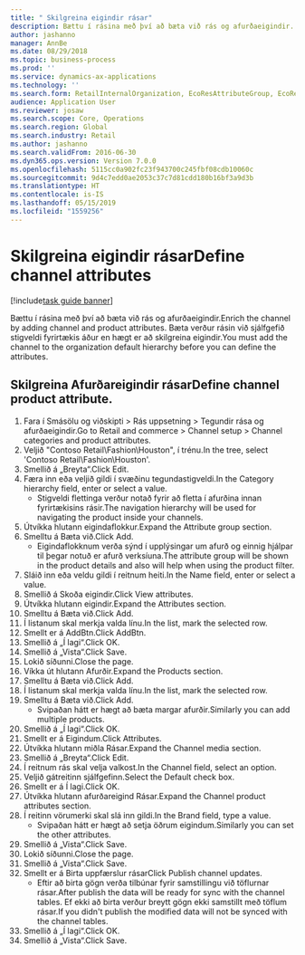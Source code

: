 ```yaml
---
title: " Skilgreina eigindir rásar"
description: Bættu í rásina með því að bæta við rás og afurðaeigindir.
author: jashanno
manager: AnnBe
ms.date: 08/29/2018
ms.topic: business-process
ms.prod: ''
ms.service: dynamics-ax-applications
ms.technology: ''
ms.search.form: RetailInternalOrganization, EcoResAttributeGroup, EcoResAttributeGroupAttribute, RetailAddChannelItems, RetailCatalogProductAttributeValue, RetailMedia
audience: Application User
ms.reviewer: josaw
ms.search.scope: Core, Operations
ms.search.region: Global
ms.search.industry: Retail
ms.author: jashanno
ms.search.validFrom: 2016-06-30
ms.dyn365.ops.version: Version 7.0.0
ms.openlocfilehash: 5115cc0a902fc23f943700c245fbf08cdb10060c
ms.sourcegitcommit: 9d4c7edd0ae2053c37c7d81cdd180b16bf3a9d3b
ms.translationtype: HT
ms.contentlocale: is-IS
ms.lasthandoff: 05/15/2019
ms.locfileid: "1559256"
---
```

# <a name="define-channel-attributes"></a><span data-ttu-id="e9ceb-103"> Skilgreina eigindir rásar</span><span class="sxs-lookup"><span data-stu-id="e9ceb-103">Define channel attributes</span></span>

[!include[task guide banner](../includes/task-guide-banner.md)]

<span data-ttu-id="e9ceb-104">Bættu í rásina með því að bæta við rás og afurðaeigindir.</span><span class="sxs-lookup"><span data-stu-id="e9ceb-104">Enrich the channel by adding channel and product attributes.</span></span> <span data-ttu-id="e9ceb-105">Bæta verður rásin við sjálfgefið stigveldi fyrirtækis áður en hægt er að skilgreina eigindir.</span><span class="sxs-lookup"><span data-stu-id="e9ceb-105">You must add the channel to the organization default hierarchy before you can define the attributes.</span></span>


## <a name="define-channel-product-attribute"></a><span data-ttu-id="e9ceb-106">Skilgreina Afurðareigindir rásar</span><span class="sxs-lookup"><span data-stu-id="e9ceb-106">Define channel product attribute.</span></span>
1. <span data-ttu-id="e9ceb-107">Fara í Smásölu og viðskipti > Rás uppsetning > Tegundir rása og afurðaeigindir.</span><span class="sxs-lookup"><span data-stu-id="e9ceb-107">Go to Retail and commerce > Channel setup > Channel categories and product attributes.</span></span>
2. <span data-ttu-id="e9ceb-108">Veljið "Contoso Retail\Fashion\Houston", í trénu.</span><span class="sxs-lookup"><span data-stu-id="e9ceb-108">In the tree, select 'Contoso Retail\Fashion\Houston'.</span></span>
3. <span data-ttu-id="e9ceb-109">Smellið á „Breyta“.</span><span class="sxs-lookup"><span data-stu-id="e9ceb-109">Click Edit.</span></span>
4. <span data-ttu-id="e9ceb-110">Færa inn eða veljið gildi í svæðinu tegundastigveldi.</span><span class="sxs-lookup"><span data-stu-id="e9ceb-110">In the Category hierarchy field, enter or select a value.</span></span>
    * <span data-ttu-id="e9ceb-111">Stigveldi flettinga verður notað fyrir að fletta í afurðina innan fyrirtækisins rásir.</span><span class="sxs-lookup"><span data-stu-id="e9ceb-111">The navigation hierarchy will be used for navigating the product inside your channels.</span></span>  
5. <span data-ttu-id="e9ceb-112">Útvíkka hlutann eigindaflokkur.</span><span class="sxs-lookup"><span data-stu-id="e9ceb-112">Expand the Attribute group section.</span></span>
6. <span data-ttu-id="e9ceb-113">Smelltu á Bæta við.</span><span class="sxs-lookup"><span data-stu-id="e9ceb-113">Click Add.</span></span>
    * <span data-ttu-id="e9ceb-114">Eigindaflokknum verða sýnd í upplýsingar um afurð og einnig hjálpar til þegar notuð er afurð verksíuna.</span><span class="sxs-lookup"><span data-stu-id="e9ceb-114">The attribute group will be shown in the product details and also will help when using the product filter.</span></span>  
7. <span data-ttu-id="e9ceb-115">Sláið inn eða veldu gildi í reitnum heiti.</span><span class="sxs-lookup"><span data-stu-id="e9ceb-115">In the Name field, enter or select a value.</span></span>
8. <span data-ttu-id="e9ceb-116">Smellið á Skoða eigindir.</span><span class="sxs-lookup"><span data-stu-id="e9ceb-116">Click View attributes.</span></span>
9. <span data-ttu-id="e9ceb-117">Útvíkka hlutann eigindir.</span><span class="sxs-lookup"><span data-stu-id="e9ceb-117">Expand the Attributes section.</span></span>
10. <span data-ttu-id="e9ceb-118">Smelltu á Bæta við.</span><span class="sxs-lookup"><span data-stu-id="e9ceb-118">Click Add.</span></span>
11. <span data-ttu-id="e9ceb-119">Í listanum skal merkja valda línu.</span><span class="sxs-lookup"><span data-stu-id="e9ceb-119">In the list, mark the selected row.</span></span>
12. <span data-ttu-id="e9ceb-120">Smellt er á AddBtn.</span><span class="sxs-lookup"><span data-stu-id="e9ceb-120">Click AddBtn.</span></span>
13. <span data-ttu-id="e9ceb-121">Smellið á „Í lagi“.</span><span class="sxs-lookup"><span data-stu-id="e9ceb-121">Click OK.</span></span>
14. <span data-ttu-id="e9ceb-122">Smellið á „Vista“.</span><span class="sxs-lookup"><span data-stu-id="e9ceb-122">Click Save.</span></span>
15. <span data-ttu-id="e9ceb-123">Lokið síðunni.</span><span class="sxs-lookup"><span data-stu-id="e9ceb-123">Close the page.</span></span>
16. <span data-ttu-id="e9ceb-124">Víkka út hlutann Afurðir.</span><span class="sxs-lookup"><span data-stu-id="e9ceb-124">Expand the Products section.</span></span>
17. <span data-ttu-id="e9ceb-125">Smelltu á Bæta við.</span><span class="sxs-lookup"><span data-stu-id="e9ceb-125">Click Add.</span></span>
18. <span data-ttu-id="e9ceb-126">Í listanum skal merkja valda línu.</span><span class="sxs-lookup"><span data-stu-id="e9ceb-126">In the list, mark the selected row.</span></span>
19. <span data-ttu-id="e9ceb-127">Smelltu á Bæta við.</span><span class="sxs-lookup"><span data-stu-id="e9ceb-127">Click Add.</span></span>
    * <span data-ttu-id="e9ceb-128">Svipaðan hátt er hægt að bæta margar afurðir.</span><span class="sxs-lookup"><span data-stu-id="e9ceb-128">Similarly you can add multiple products.</span></span>  
20. <span data-ttu-id="e9ceb-129">Smellið á „Í lagi“.</span><span class="sxs-lookup"><span data-stu-id="e9ceb-129">Click OK.</span></span>
21. <span data-ttu-id="e9ceb-130">Smellt er á Eigindum.</span><span class="sxs-lookup"><span data-stu-id="e9ceb-130">Click Attributes.</span></span>
22. <span data-ttu-id="e9ceb-131">Útvíkka hlutann miðla Rásar.</span><span class="sxs-lookup"><span data-stu-id="e9ceb-131">Expand the Channel media section.</span></span>
23. <span data-ttu-id="e9ceb-132">Smellið á „Breyta“.</span><span class="sxs-lookup"><span data-stu-id="e9ceb-132">Click Edit.</span></span>
24. <span data-ttu-id="e9ceb-133">Í reitnum rás skal velja valkost.</span><span class="sxs-lookup"><span data-stu-id="e9ceb-133">In the Channel field, select an option.</span></span>
25. <span data-ttu-id="e9ceb-134">Veljið gátreitinn sjálfgefinn.</span><span class="sxs-lookup"><span data-stu-id="e9ceb-134">Select the Default check box.</span></span>
26. <span data-ttu-id="e9ceb-135">Smellt er á Í lagi.</span><span class="sxs-lookup"><span data-stu-id="e9ceb-135">Click OK.</span></span>
27. <span data-ttu-id="e9ceb-136">Útvíkka hlutann afurðareigind Rásar.</span><span class="sxs-lookup"><span data-stu-id="e9ceb-136">Expand the Channel product attributes section.</span></span>
28. <span data-ttu-id="e9ceb-137">Í reitinn vörumerki skal slá inn gildi.</span><span class="sxs-lookup"><span data-stu-id="e9ceb-137">In the Brand field, type a value.</span></span>
    * <span data-ttu-id="e9ceb-138">Svipaðan hátt er hægt að setja öðrum eigindum.</span><span class="sxs-lookup"><span data-stu-id="e9ceb-138">Similarly you can set the other attributes.</span></span>  
29. <span data-ttu-id="e9ceb-139">Smellið á „Vista“.</span><span class="sxs-lookup"><span data-stu-id="e9ceb-139">Click Save.</span></span>
30. <span data-ttu-id="e9ceb-140">Lokið síðunni.</span><span class="sxs-lookup"><span data-stu-id="e9ceb-140">Close the page.</span></span>
31. <span data-ttu-id="e9ceb-141">Smellið á „Vista“.</span><span class="sxs-lookup"><span data-stu-id="e9ceb-141">Click Save.</span></span>
32. <span data-ttu-id="e9ceb-142">Smellt er á Birta uppfærslur rásar</span><span class="sxs-lookup"><span data-stu-id="e9ceb-142">Click Publish channel updates.</span></span>
    * <span data-ttu-id="e9ceb-143">Eftir að birta gögn verða tilbúnar fyrir samstillingu við töflurnar rásar.</span><span class="sxs-lookup"><span data-stu-id="e9ceb-143">After publish the data will be ready for sync with the channel tables.</span></span> <span data-ttu-id="e9ceb-144">Ef ekki að birta verður breytt gögn ekki samstillt með töflum rásar.</span><span class="sxs-lookup"><span data-stu-id="e9ceb-144">If you didn't publish the modified data will not be synced with the channel tables.</span></span>  
33. <span data-ttu-id="e9ceb-145">Smellið á „Í lagi“.</span><span class="sxs-lookup"><span data-stu-id="e9ceb-145">Click OK.</span></span>
34. <span data-ttu-id="e9ceb-146">Smellið á „Vista“.</span><span class="sxs-lookup"><span data-stu-id="e9ceb-146">Click Save.</span></span>

